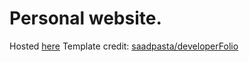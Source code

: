 # Personal website. 

Hosted [here](https://utkarshkashyap.netlify.app/)
Template credit: [saadpasta/developerFolio](https://github.com/saadpasta/developerFolio)
